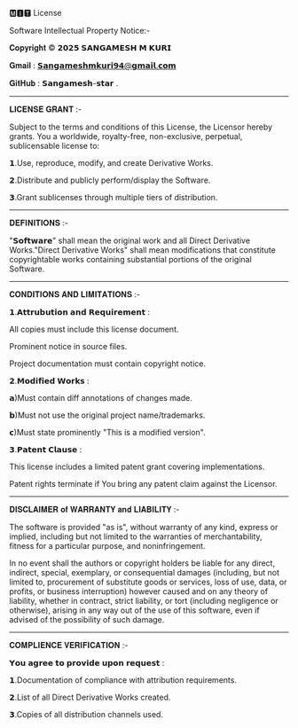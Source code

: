 🅼︎🅸︎🆃︎ License

Software Intellectual Property Notice:-

𝐂𝐨𝐩𝐲𝐫𝐢𝐠𝐡𝐭 © 𝟮𝟬𝟮𝟱 
𝗦𝗔𝗡𝗚𝗔𝗠𝗘𝗦𝗛 𝗠 𝗞𝗨𝗥𝗜

𝐆𝐦𝐚𝐢𝐥 :
𝗦𝗮𝗻𝗴𝗮𝗺𝗲𝘀𝗵𝗺𝗸𝘂𝗿𝗶𝟵𝟰@𝗴𝗺𝗮𝗶𝗹.𝗰𝗼𝗺

𝐆𝐢𝐭𝐇𝐮𝐛 : 𝗦𝗮𝗻𝗴𝗮𝗺𝗲𝘀𝗵-𝘀𝘁𝗮𝗿 .

----

𝐋𝐈𝐂𝐄𝐍𝐒𝐄 𝐆𝐑𝐀𝐍𝐓 :-

Subject to the terms and conditions of this License, the Licensor hereby grants. You a worldwide, royalty-free, non-exclusive, perpetual, sublicensable license
to:

𝟭.Use, reproduce, modify, and create Derivative Works.


𝟮.Distribute and publicly perform/display the Software.


𝟯.Grant sublicenses through multiple tiers of distribution.

----

𝐃𝐄𝐅𝐈𝐍𝐈𝐓𝐈𝐎𝐍𝐒 :-

"𝗦𝗼𝗳𝘁𝘄𝗮𝗿𝗲" shall mean the original work and all Direct Derivative Works."Direct Derivative Works" shall mean modifications that constitute copyrightable works containing substantial portions of the original Software.

-----


𝐂𝐎𝐍𝐃𝐈𝐓𝐈𝐎𝐍𝐒 𝐀𝐍𝐃 𝐋𝐈𝐌𝐈𝐓𝐀𝐓𝐈𝐎𝐍𝐒 :-

𝟭.𝗔𝘁𝘁𝗿𝘂𝗯𝘂𝘁𝗶𝗼𝗻 𝗮𝗻𝗱 𝗥𝗲𝗾𝘂𝗶𝗿𝗲𝗺𝗲𝗻𝘁 :

All copies must include this license document.

Prominent notice in source files.

Project documentation must contain copyright notice.



𝟮.𝗠𝗼𝗱𝗶𝗳𝗶𝗲𝗱 𝗪𝗼𝗿𝗸𝘀 :

𝗮)Must contain diff annotations of changes made.

𝗯)Must not use the original project name/trademarks.

𝗰)Must state prominently "This is a modified version".



𝟯.𝗣𝗮𝘁𝗲𝗻𝘁 𝗖𝗹𝗮𝘂𝘀𝗲 :

This license includes a limited patent grant covering implementations.

Patent rights terminate if You bring any patent claim against the Licensor.

-----

𝐃𝐈𝐒𝐂𝐋𝐀𝐈𝐌𝐄𝐑 𝐨𝐟 𝐖𝐀𝐑𝐑𝐀𝐍𝐓𝐘 𝐚𝐧𝐝 𝐋𝐈𝐀𝐁𝐈𝐋𝐈𝐓𝐘 :-

The software is provided "as is", without warranty of any kind, express or implied, including but not limited to the warranties of merchantability, fitness for a particular purpose, and noninfringement.

In no event shall the authors or copyright holders be liable for any direct, indirect, special, exemplary, or consequential damages (including, but not limited to, procurement of substitute goods or services, loss of use, data, or profits, or business interruption) however caused and on any theory of liability, whether in contract, strict liability, or tort (including negligence or otherwise), arising in any way out of the use of this software, even if advised of the possibility of such damage.

-----


𝐂𝐎𝐌𝐏𝐋𝐈𝐄𝐍𝐂𝐄 𝐕𝐄𝐑𝐈𝐅𝐈𝐂𝐀𝐓𝐈𝐎𝐍 :-

𝗬𝗼𝘂 𝗮𝗴𝗿𝗲𝗲 𝘁𝗼 𝗽𝗿𝗼𝘃𝗶𝗱𝗲 𝘂𝗽𝗼𝗻 𝗿𝗲𝗾𝘂𝗲𝘀𝘁 :

𝟭.Documentation of compliance with attribution requirements.


𝟮.List of all Direct Derivative Works created.


𝟯.Copies of all distribution channels used.

